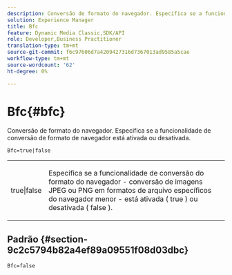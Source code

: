 ```yaml
---
description: Conversão de formato do navegador. Especifica se a funcionalidade de conversão de formato de navegador está ativada ou desativada.
solution: Experience Manager
title: Bfc
feature: Dynamic Media Classic,SDK/API
role: Developer,Business Practitioner
translation-type: tm+mt
source-git-commit: f6c97606d7a4209427316d7367013ad9585a5cae
workflow-type: tm+mt
source-wordcount: '62'
ht-degree: 0%

---
```



# Bfc{#bfc}

Conversão de formato do navegador. Especifica se a funcionalidade de conversão de formato de navegador está ativada ou desativada.

<!--<a id="section_2768B2BEEE214676AA32F17E2A0E3343"></a>-->

`Bfc=true|false`

<table id="simpletable_998CF426296945FEA48D19E33B71A17E"> 
 <tr class="strow"> 
  <td class="stentry"> <p> <span class="codeph"> true|false  </span> </p> </td> 
  <td class="stentry"> <p>Especifica se a funcionalidade de conversão do formato do navegador - conversão de imagens JPEG ou PNG em formatos de arquivo específicos do navegador menor - está ativada ( <span class="codeph"> true </span>) ou desativada ( <span class="codeph"> false </span>). </p> </td> 
 </tr> 
</table>

## Padrão {#section-9c2c5794b82a4ef89a09551f08d03dbc}

`Bfc=false`
